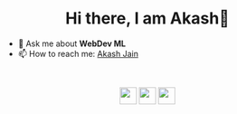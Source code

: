 

<!--
**int-arsh/int-arsh** is a ✨ _special_ ✨ repository because its `README.md` (this file) appears on your GitHub profile.

Here are some ideas to get you started:

🔭 I’m currently working on ... Python
🌱 I’m currently learning ... Data Science
- 👯 I’m looking to collaborate on ... 
- 🤔 I’m looking for help with ...
- 💬 Ask me about ... Python, Mysql
- 📫 How to reach me: ...
- 😄 Pronouns: ...
- ⚡ Fun fact: ...
-->



<h1 align="center">Hi there, I am Akash👋 </h1>

- 💬 Ask me about <strong>WebDev ML </strong>
- 📫 How to reach me: <a href="www.linkedin.com/in/akash-jain-ds" target="_blank">Akash Jain</a>


&nbsp;&nbsp;&nbsp;&nbsp;
<p align="center">
<a href="www.linkedin.com/in/akash-jain-ds" target="_blank"><img src="https://cdn4.iconfinder.com/data/icons/social-media-icons-the-circle-set/48/linkedin_circle-512.png" height="30" width="30"></a> 
<a href="https://twitter.com/Isotopiea" target="_blank"><img src="https://cdn4.iconfinder.com/data/icons/social-media-icons-the-circle-set/48/twitter_circle-512.png" height="30" width="30"></a>
<a href="https://www.instagram.com/aka.arshh/" target="_blank"><img src="https://cdn4.iconfinder.com/data/icons/social-media-2210/24/Instagram-512.png" height="30" width="30"></a>
</p>
